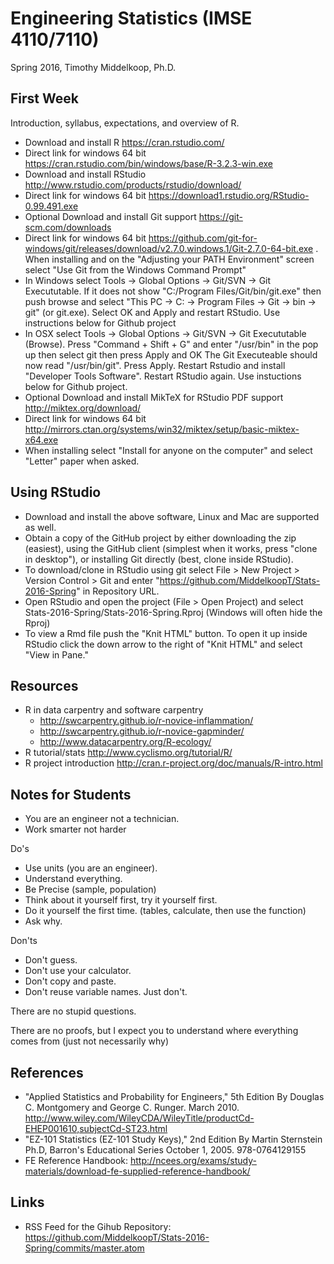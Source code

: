# Engineering Statistics (IMSE 4110/7110)
Spring 2016, Timothy Middelkoop, Ph.D.

## First Week

Introduction, syllabus, expectations, and overview of R.

 * Download and install R https://cran.rstudio.com/
  * Direct link for windows 64 bit https://cran.rstudio.com/bin/windows/base/R-3.2.3-win.exe
 * Download and install RStudio http://www.rstudio.com/products/rstudio/download/ 
  * Direct link for windows 64 bit https://download1.rstudio.org/RStudio-0.99.491.exe
 * Optional Download and install Git support https://git-scm.com/downloads
  * Direct link for windows 64 bit https://github.com/git-for-windows/git/releases/download/v2.7.0.windows.1/Git-2.7.0-64-bit.exe . When installing and on the "Adjusting your PATH Environment" screen select "Use Git from the Windows Command Prompt"
  * In Windows select Tools -> Global Options -> Git/SVN -> Git Execututable.  If it does not show "C:/Program Files/Git/bin/git.exe" then push browse and select "This PC -> C: -> Program Files -> Git -> bin -> git" (or git.exe).  Select OK and Apply and restart RStudio.  Use instructions below for Github project  
  * In OSX select Tools -> Global Options -> Git/SVN -> Git Execututable (Browse).  Press "Command + Shift + G" and enter "/usr/bin" in the pop up then select git then press Apply and OK The Git Executeable should now read "/usr/bin/git". Press Apply.  Restart Rstudio and install "Developer Tools Software".  Restart RStudio again.  Use instuctions below for Github project.
 * Optional Download and install MikTeX for RStudio PDF support http://miktex.org/download/
  * Direct link for windows 64 bit http://mirrors.ctan.org/systems/win32/miktex/setup/basic-miktex-x64.exe
  * When installing select "Install for anyone on the computer" and select "Letter" paper when asked.


## Using RStudio

 * Download and install the above software, Linux and Mac are supported as well.
 * Obtain a copy of the GitHub project by either downloading the zip (easiest), using the GitHub client (simplest when it works, press "clone in desktop"), or installing Git directly (best, clone inside RStudio).
  * To download/clone in RStudio using git select File > New Project > Version Control > Git and enter "https://github.com/MiddelkoopT/Stats-2016-Spring" in Repository URL.
 * Open RStudio and open the project (File > Open Project) and select Stats-2016-Spring/Stats-2016-Spring.Rproj (Windows will often hide the Rproj)
 * To view a Rmd file push the "Knit HTML" button.  To open it up inside RStudio click the down arrow to the right of "Knit HTML" and select "View in Pane."

## Resources

 * R in data carpentry and software carpentry 
    * http://swcarpentry.github.io/r-novice-inflammation/
    * http://swcarpentry.github.io/r-novice-gapminder/
    * http://www.datacarpentry.org/R-ecology/
 * R tutorial/stats http://www.cyclismo.org/tutorial/R/
 * R project introduction http://cran.r-project.org/doc/manuals/R-intro.html

## Notes for Students

 * You are an engineer not a technician.
 * Work smarter not harder

Do's

 * Use units (you are an engineer).
 * Understand everything.
 * Be Precise (sample, population)
 * Think about it yourself first, try it yourself first.
 * Do it yourself the first time. (tables, calculate, then use the function)
 * Ask why.

Don'ts

 * Don't guess.
 * Don't use your calculator.
 * Don't copy and paste.
 * Don't reuse variable names. Just don't.

There are no stupid questions.

There are no proofs, but I expect you to understand where everything comes from (just not necessarily why)

## References

 * "Applied Statistics and Probability for Engineers," 5th Edition By Douglas C. Montgomery and George C. Runger.  March 2010. http://www.wiley.com/WileyCDA/WileyTitle/productCd-EHEP001610,subjectCd-ST23.html
 * "EZ-101 Statistics (EZ-101 Study Keys)," 2nd Edition By Martin Sternstein Ph.D, Barron's Educational Series October 1, 2005. 978-0764129155
 * FE Reference Handbook: http://ncees.org/exams/study-materials/download-fe-supplied-reference-handbook/

## Links
 * RSS Feed for the Gihub Repository: https://github.com/MiddelkoopT/Stats-2016-Spring/commits/master.atom 
